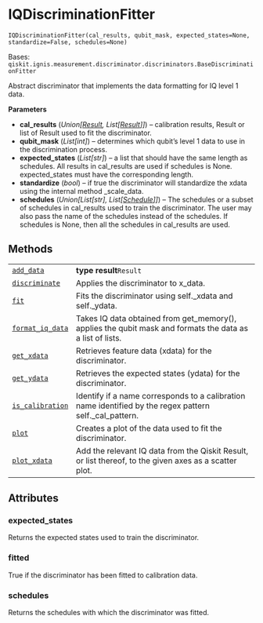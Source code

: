 # IQDiscriminationFitter

<span id="undefined" />

`IQDiscriminationFitter(cal_results, qubit_mask, expected_states=None, standardize=False, schedules=None)`

Bases: `qiskit.ignis.measurement.discriminator.discriminators.BaseDiscriminationFitter`

Abstract discriminator that implements the data formatting for IQ level 1 data.

**Parameters**

*   **cal\_results** (*Union\[*[*Result*](qiskit.result.Result#qiskit.result.Result "qiskit.result.Result")*, List\[*[*Result*](qiskit.result.Result#qiskit.result.Result "qiskit.result.Result")*]]*) – calibration results, Result or list of Result used to fit the discriminator.
*   **qubit\_mask** (*List\[int]*) – determines which qubit’s level 1 data to use in the discrimination process.
*   **expected\_states** (*List\[str]*) – a list that should have the same length as schedules. All results in cal\_results are used if schedules is None. expected\_states must have the corresponding length.
*   **standardize** (*bool*) – if true the discriminator will standardize the xdata using the internal method \_scale\_data.
*   **schedules** (*Union\[List\[str], List\[*[*Schedule*](qiskit.pulse.Schedule#qiskit.pulse.Schedule "qiskit.pulse.Schedule")*]]*) – The schedules or a subset of schedules in cal\_results used to train the discriminator. The user may also pass the name of the schedules instead of the schedules. If schedules is None, then all the schedules in cal\_results are used.

## Methods

|                                                                                                                                                                                                                    |                                                                                                            |
| ------------------------------------------------------------------------------------------------------------------------------------------------------------------------------------------------------------------ | ---------------------------------------------------------------------------------------------------------- |
| [`add_data`](qiskit.ignis.measurement.IQDiscriminationFitter.add_data#qiskit.ignis.measurement.IQDiscriminationFitter.add_data "qiskit.ignis.measurement.IQDiscriminationFitter.add_data")                         | **type result**`Result`                                                                                    |
| [`discriminate`](qiskit.ignis.measurement.IQDiscriminationFitter.discriminate#qiskit.ignis.measurement.IQDiscriminationFitter.discriminate "qiskit.ignis.measurement.IQDiscriminationFitter.discriminate")         | Applies the discriminator to x\_data.                                                                      |
| [`fit`](qiskit.ignis.measurement.IQDiscriminationFitter.fit#qiskit.ignis.measurement.IQDiscriminationFitter.fit "qiskit.ignis.measurement.IQDiscriminationFitter.fit")                                             | Fits the discriminator using self.\_xdata and self.\_ydata.                                                |
| [`format_iq_data`](qiskit.ignis.measurement.IQDiscriminationFitter.format_iq_data#qiskit.ignis.measurement.IQDiscriminationFitter.format_iq_data "qiskit.ignis.measurement.IQDiscriminationFitter.format_iq_data") | Takes IQ data obtained from get\_memory(), applies the qubit mask and formats the data as a list of lists. |
| [`get_xdata`](qiskit.ignis.measurement.IQDiscriminationFitter.get_xdata#qiskit.ignis.measurement.IQDiscriminationFitter.get_xdata "qiskit.ignis.measurement.IQDiscriminationFitter.get_xdata")                     | Retrieves feature data (xdata) for the discriminator.                                                      |
| [`get_ydata`](qiskit.ignis.measurement.IQDiscriminationFitter.get_ydata#qiskit.ignis.measurement.IQDiscriminationFitter.get_ydata "qiskit.ignis.measurement.IQDiscriminationFitter.get_ydata")                     | Retrieves the expected states (ydata) for the discriminator.                                               |
| [`is_calibration`](qiskit.ignis.measurement.IQDiscriminationFitter.is_calibration#qiskit.ignis.measurement.IQDiscriminationFitter.is_calibration "qiskit.ignis.measurement.IQDiscriminationFitter.is_calibration") | Identify if a name corresponds to a calibration name identified by the regex pattern self.\_cal\_pattern.  |
| [`plot`](qiskit.ignis.measurement.IQDiscriminationFitter.plot#qiskit.ignis.measurement.IQDiscriminationFitter.plot "qiskit.ignis.measurement.IQDiscriminationFitter.plot")                                         | Creates a plot of the data used to fit the discriminator.                                                  |
| [`plot_xdata`](qiskit.ignis.measurement.IQDiscriminationFitter.plot_xdata#qiskit.ignis.measurement.IQDiscriminationFitter.plot_xdata "qiskit.ignis.measurement.IQDiscriminationFitter.plot_xdata")                 | Add the relevant IQ data from the Qiskit Result, or list thereof, to the given axes as a scatter plot.     |

## Attributes

<span id="undefined" />

### expected\_states

Returns the expected states used to train the discriminator.

<span id="undefined" />

### fitted

True if the discriminator has been fitted to calibration data.

<span id="undefined" />

### schedules

Returns the schedules with which the discriminator was fitted.
